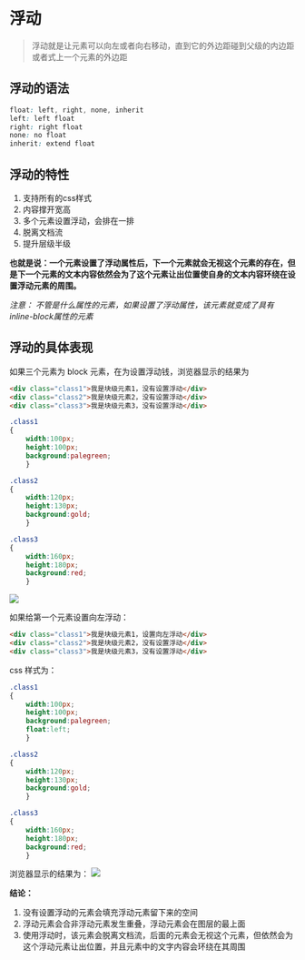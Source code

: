 # 浮动
>   浮动就是让元素可以向左或者向右移动，直到它的外边距碰到父级的内边距或者式上一个元素的外边距

## 浮动的语法
```CSS
float: left, right, none, inherit
left: left float
right: right float
none: no float
inherit: extend float
```

## 浮动的特性

1.  支持所有的css样式
2.  内容撑开宽高
3.  多个元素设置浮动，会排在一排
4.  脱离文档流
5.  提升层级半级

**也就是说：一个元素设置了浮动属性后，下一个元素就会无视这个元素的存在，但是下一个元素的文本内容依然会为了这个元素让出位置使自身的文本内容环绕在设置浮动元素的周围。**

*注意： 不管是什么属性的元素，如果设置了浮动属性，该元素就变成了具有inline-block属性的元素*

## 浮动的具体表现
如果三个元素为 block 元素，在为设置浮动钱，浏览器显示的结果为
```html
<div class="class1">我是块级元素1，没有设置浮动</div>
<div class="class2">我是块级元素2，没有设置浮动</div>
<div class="class3">我是块级元素3，没有设置浮动</div>
```

```css
.class1
{
    width:100px;
    height:100px;
    background:palegreen;
    }

.class2
{
    width:120px;
    height:130px;
    background:gold;
    }

.class3
{
    width:160px;
    height:180px;
    background:red;
    }
```
![](2021-07-13-12-35-55.png)

如果给第一个元素设置向左浮动：
```html
<div class="class1">我是块级元素1，设置向左浮动</div>
<div class="class2">我是块级元素2，没有设置浮动</div>
<div class="class3">我是块级元素3，没有设置浮动</div>
```
css 样式为：
```css
.class1
{
    width:100px; 
    height:100px;
    background:palegreen;
    float:left;
    }

.class2
{
    width:120px; 
    height:130px;
    background:gold;
    }

.class3
{
    width:160px; 
    height:180px;
    background:red;
    }
```
浏览器显示的结果为：
![](2021-07-13-14-15-39.png)

**结论：**
1.  没有设置浮动的元素会填充浮动元素留下来的空间
2.  浮动元素会合非浮动元素发生重叠，浮动元素会在图层的最上面
3.  使用浮动时，该元素会脱离文档流，后面的元素会无视这个元素，但依然会为这个浮动元素让出位置，并且元素中的文字内容会环绕在其周围